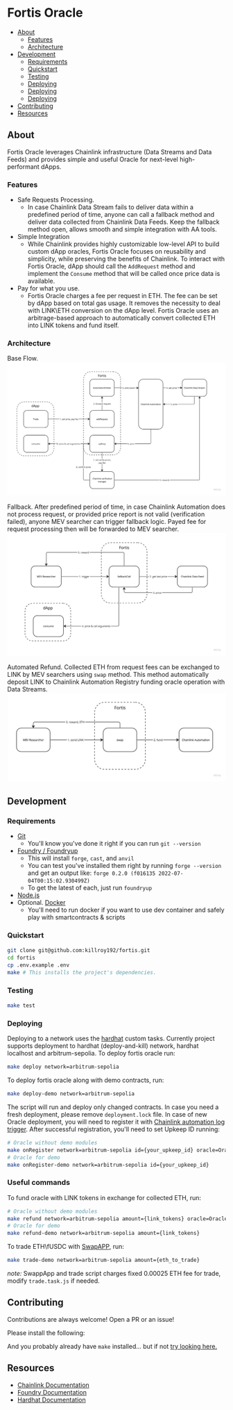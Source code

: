 # Fortis Oracle

- [About](#about)
  - [Features](#features)
  - [Architecture](#architecture)
- [Development](#development)
  - [Requirements](#requirements)
  - [Quickstart](#quickstart)
  - [Testing](#testing)
  - [Deploying](#deploying)
  - [Deploying](#deploying)
  - [Deploying](#deploying)
- [Contributing](#contributing)
- [Resources](#resources)

## About

Fortis Oracle leverages Chainlink infrastructure (Data Streams and Data Feeds) and provides simple and useful Oracle for next-level high-performant dApps.

### Features

- Safe Requests Processing.
  - In case Chainlink Data Stream fails to deliver data within a predefined period of time, anyone can call a fallback method and deliver data collected from Chainlink Data Feeds. Keep the fallback method open, allows smooth and simple integration with AA tools.
- Simple Integration
  - While Chainlink provides highly customizable low-level API to build custom dApp oracles, Fortis Oracle focuses on reusability and simplicity, while preserving the benefits of Chainlink. To interact with Fortis Oracle, dApp should call the `AddRequest` method and implement the `Consume` method that will be called once price data is available.
- Pay for what you use.
  - Fortis Oracle charges a fee per request in ETH. The fee can be set by dApp based on total gas usage. It removes the necessity to deal with LINK\ETH conversion on the dApp level. Fortis Oracle uses an arbitrage-based approach to automatically convert collected ETH into LINK tokens and fund itself.

### Architecture

Base Flow.
![Base Flow](./img/Fortis_Base_flow.jpg)

Fallback.
After predefined period of time, in case Chainlink Automation does not process request, or provided price report is not valid (verification failed), anyone MEV searcher can trigger fallback logic. Payed fee for request processing then will be forwarded to MEV searcher.
![Fallback](./img/Fortis_Fallback_execution.jpg)

Automated Refund.
Collected ETH from request fees can be exchanged to LINK by MEV searchers using `swap` method. This method automatically deposit LINK to Chainlink Automation Registry funding oracle operation with Data Streams.
![Automated Refund](./img/Fortis_Automatic_Refund.jpg)

## Development

### Requirements

- [Git](https://git-scm.com/book/en/v2/Getting-Started-Installing-Git)  
    -   You'll know you've done it right if you can run `git --version`
- [Foundry / Foundryup](https://github.com/gakonst/foundry)
    -   This will install `forge`, `cast`, and `anvil`
    -   You can test you've installed them right by running `forge --version` and get an output like: `forge 0.2.0 (f016135 2022-07-04T00:15:02.930499Z)`
    -   To get the latest of each, just run `foundryup`
- [Node.js](https://nodejs.org/en)
- Optional. [Docker](https://www.docker.com/)
    - You'll need to run docker if you want to use dev container and safely play with smartcontracts & scripts

### Quickstart

```sh
git clone git@github.com:killroy192/fortis.git
cd fortis
cp .env.example .env
make # This installs the project's dependencies.
```

### Testing

```sh
make test
```

### Deploying

Deploying to a network uses the [hardhat](https://hardhat.org/) custom tasks. Currently project supports deployment to hardhat (deploy-and-kill) network, hardhat localhost and arbitrum-sepolia.
To deploy fortis oracle  run:

```sh
make deploy network=arbitrum-sepolia
```

To deploy fortis oracle along with demo contracts, run:

```sh
make deploy-demo network=arbitrum-sepolia
```

The script will run and deploy only changed contracts. In case you need a fresh deployment, please remove `deployment.lock` file.
In case of new Oracle deployment, you will need to register it with [Chainlink automation log trigger](https://docs.chain.link/chainlink-automation/overview/getting-started#try-out-chainlink-automation).
After successful registration, you'll need to set Upkeep ID running:

```sh
# Oracle without demo modules
make onRegister network=arbitrum-sepolia id={your_upkeep_id} oracle=Oracle
# Oracle for demo 
make onRegister-demo network=arbitrum-sepolia id={your_upkeep_id}
```

### Useful commands

To fund oracle with LINK tokens in exchange for collected ETH, run:

```sh
# Oracle without demo modules
make refund network=arbitrum-sepolia amount={link_tokens} oracle=Oracle
# Oracle for demo 
make refund-demo network=arbitrum-sepolia amount={link_tokens}
```

To trade ETH\fUSDC with [SwapAPP](https://github.com/killroy192/fortis/blob/main/src/example/SwapApp.sol), run:

```sh
make trade-demo network=arbitrum-sepolia amount={eth_to_trade}
```

*note:* SwappApp and trade script charges fixed 0.00025 ETH fee for trade, modify `trade.task.js` if needed.

## Contributing

Contributions are always welcome! Open a PR or an issue!

Please install the following:

And you probably already have `make` installed... but if not [try looking here.](https://askubuntu.com/questions/161104/how-do-i-install-make)

## Resources

- [Chainlink Documentation](https://docs.chain.link/)
- [Foundry Documentation](https://book.getfoundry.sh/)
- [Hardhat Documentation](https://hardhat.org/docs)
